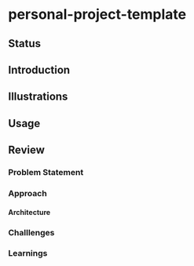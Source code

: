 # personal-project-template
## Status
## Introduction
## Illustrations
## Usage
## Review
### Problem Statement
### Approach
#### Architecture
### Challlenges
### Learnings
